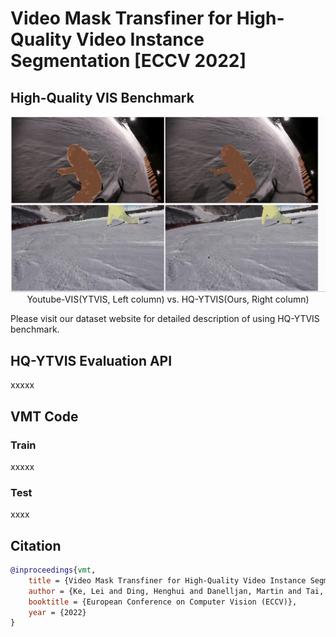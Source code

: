 # Video Mask Transfiner for High-Quality Video Instance Segmentation [ECCV 2022]

## High-Quality VIS Benchmark 
<img src="figures/data1_new.gif" width="1000"/>
<div align="center">
Youtube-VIS(YTVIS, Left column) vs. HQ-YTVIS(Ours, Right column)
</div>

Please visit our dataset website for detailed description of using HQ-YTVIS benchmark.

## HQ-YTVIS Evaluation API
xxxxx

## VMT Code

### Train
xxxxx

### Test
xxxx

## Citation

```bibtex
@inproceedings{vmt,
    title = {Video Mask Transfiner for High-Quality Video Instance Segmentation},
    author = {Ke, Lei and Ding, Henghui and Danelljan, Martin and Tai, Yu-Wing and Tang, Chi-Keung and Yu, Fisher},
    booktitle = {European Conference on Computer Vision (ECCV)},
    year = {2022}
}
